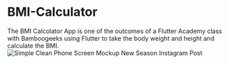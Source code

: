 # BMI-Calculator
The BMI Calcolator App is one of the outcomes of a Flutter Academy class with Bamboogeeks using Flutter to take the body weight and height and calculate the BMI.
![Simple Clean Phone Screen Mockup New Season Instagram Post](https://github.com/reemaabdullah1/BMI-Calculator/assets/122248897/c3c213c3-4117-4017-96a3-edb7a70352a6)
